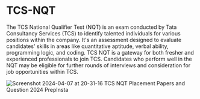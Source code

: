 # TCS-NQT
The TCS National Qualifier Test (NQT) is an exam conducted by Tata Consultancy Services (TCS) to identify talented individuals for various positions within the company. It's an assessment designed to evaluate candidates' skills in areas like quantitative aptitude, verbal ability, programming logic, and coding. TCS NQT is a gateway for both fresher and experienced professionals to join TCS. Candidates who perform well in the NQT may be eligible for further rounds of interviews and consideration for job opportunities within TCS.

![Screenshot 2024-04-07 at 20-31-16 TCS NQT Placement Papers and Question 2024 PrepInsta](https://github.com/ArkS0001/TCS-NQT/assets/113760964/436727b4-7df3-4759-b258-a1107eeb77bb)
